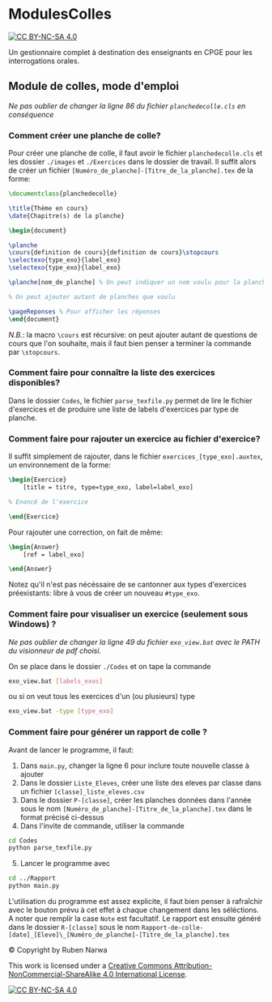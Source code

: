 # ModulesColles 

[![CC BY-NC-SA 4.0][cc-by-nc-sa-shield]][cc-by-nc-sa]

Un gestionnaire complet à destination des enseignants en CPGE pour les interrogations orales.

## Module de colles, mode d'emploi


*Ne pas oublier de changer la ligne 86 du fichier `planchedecolle.cls` en conséquence*


### Comment créer une planche de colle?

Pour créer une planche de colle, il faut avoir le fichier `planchedecolle.cls` et les dossier `./images` et `./Exercices` dans le dossier de travail. Il suffit alors de créer un fichier `[Numéro_de_planche]-[Titre_de_la_planche].tex` de la forme:

```latex
\documentclass{planchedecolle}

\title{Thème en cours}
\date{Chapitre(s) de la planche}

\begin{document}

\planche
\cours{definition de cours}{definition de cours}\stopcours
\selectexo{type_exo}{label_exo}  
\selectexo{type_exo}{label_exo}

\planche[nom_de_planche] % On peut indiquer un nom voulu pour la planche

% On peut ajouter autant de planches que voulu

\pageReponses % Pour afficher les réponses  
\end{document}
```

*N.B.*: la macro `\cours` est récursive: on peut ajouter autant de questions de cours que l'on souhaite, mais il faut bien penser a terminer la commande par `\stopcours`.

### Comment faire pour connaître la liste des exercices disponibles?

Dans le dossier `Codes`, le fichier `parse_texfile.py` permet de lire le fichier d'exercices et de produire une liste de labels d'exercices par type de planche.  

### Comment faire pour rajouter un exercice au fichier d'exercice?

Il suffit simplement de rajouter, dans le fichier `exercices_[type_exo].auxtex`, un environnement de la forme:

```latex
\begin{Exercice}  
    [title = titre, type=type_exo, label=label_exo]

% Enoncé de l'exercice

\end{Exercice}
```

Pour rajouter une correction, on fait de même:

```latex
\begin{Answer}  
    [ref = label_exo]

\end{Answer}
```

Notez qu'il n'est pas nécéssaire de se cantonner aux types d'exercices préexistants: libre à vous de créer un nouveau `#type_exo`.

### Comment faire pour visualiser un exercice (seulement sous Windows) ?

*Ne pas oublier de changer la ligne 49 du fichier `exo_view.bat` avec le PATH du visionneur de pdf choisi.*  

On se place dans le dossier `./Codes` et on tape la commande

```bash
exo_view.bat [labels_exos]
```

ou si on veut tous les exercices d'un (ou plusieurs) type

```bash
exo_view.bat -type [type_exo]
```

### Comment faire pour générer un rapport de colle ?

Avant de lancer le programme, il faut:

1) Dans `main.py`, changer la ligne 6 pour inclure toute nouvelle classe à ajouter
2) Dans le dossier `Liste_Eleves`, créer une liste des eleves par classe dans un fichier `[classe]_liste_eleves.csv`
3) Dans le dossier `P-[classe]`, créer les planches données dans l'année sous le nom `[Numéro_de_planche]-[Titre_de_la_planche].tex` dans le format précisé ci-dessus
4) Dans l'invite de commande, utiliser la commande

```bash
cd Codes
python parse_texfile.py
```

5) Lancer le programme avec

```bash
cd ../Rapport
python main.py
```

L'utilisation du programme est assez explicite, il faut bien penser à rafraîchir avec le bouton prévu à cet effet à chaque changement dans les séléctions. A noter que remplir la case `Note` est facultatif. Le rapport est ensuite généré dans le dossier `R-[classe]` sous le nom `Rapport-de-colle-[date]_[Eleve]\_[Numéro_de_planche]-[Titre_de_la_planche].tex`


© Copyright by Ruben Narwa

This work is licensed under a
[Creative Commons Attribution-NonCommercial-ShareAlike 4.0 International License][cc-by-nc-sa].

[![CC BY-NC-SA 4.0][cc-by-nc-sa-image]][cc-by-nc-sa]

[cc-by-nc-sa]: http://creativecommons.org/licenses/by-nc-sa/4.0/
[cc-by-nc-sa-image]: https://licensebuttons.net/l/by-nc-sa/4.0/88x31.png
[cc-by-nc-sa-shield]: https://img.shields.io/badge/License-CC%20BY--NC--SA%204.0-lightgrey.svg
